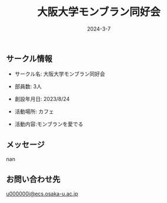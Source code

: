 ﻿---
title: '大阪大学モンブラン同好会'
excerpt: ''
date: '2024-3-7'
iconImage: '/assets/024/icon.png'
coverImage: '/assets/024/cover.jpg'
ogImage:
  url: '/assets/024/icon.png'
tags:
  - 'サークル'
  - '活動中'
---

## サークル情報
- サークル名: 大阪大学モンブラン同好会
- 部員数: 3人
- 創設年月日: 2023/8/24
- 活動場所: カフェ

- 活動内容:モンブランを愛でる

## メッセージ
nan

## お問い合わせ先
u000000i@ecs.osaka-u.ac.jp

